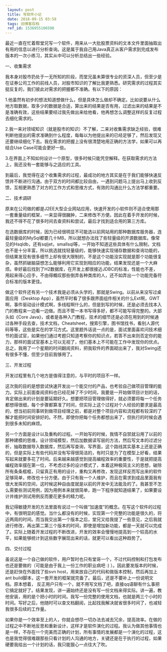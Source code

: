 ```yaml
---
 layout: post
 title: 写软件小记
 date: 2018-09-15 03:58
 tags: 旧博客存档
 ref_id: 1536955106500
---
```

最近一直在忙着帮堂兄写一个软件，用来从一大批股票资料的文本文件里面抽取出有用的信息以进行分析查询。这是属于我自己用Java真正从客户需求到完成发布版本的一次小练习，其实从中可以分析总结出一些经验。

一、收集需求

我本身对股市扔处于一无所知的阶段，而堂兄虽未算很专业的资深人员，但至少是在证券公司工作的前线人员，对股市知识的了解比我更熟悉。研究需求的过程其实挺反复的，我们彼此对需求的把握都不准确。有以下的原因：

1.他虽然有初步的想法知道想做什么，但是具体怎么做却不确定。比如说要从什么地方取数据，取多少的数据是合适，算出来的结果是否有用，过滤出来的结果是不是准确有效，这些结果要经过我先做出来给他看，他再想怎么调整这样的反复过程去细化需求的。

2.我一来对领域知识（就是股市的知识）不了解，二来对收集需求缺乏经验，很难判断他提出的需求准确到什么程度，每每以为他提出来的已经足够了，然后发现又还要继续细化下去。我在需求的把握上没有很清楚地用正确的方法学，如果可以再结合Use
Case可能会更好一些。

3.在界面上不知如何设计一个原型，很多时候只能凭空解释。在获取需求的方法上，我还没有一套能够与之适应的工具。

到最后，我觉得在这个收集需求的过程，最成功的地方其实是在于我们能够快速反馈并不断进行沟通。由于双方的时间都比较自由，一遇到问题马上提出马上收到反馈，互相更熟悉了对方的工作方式和思维方式，有效的沟通比什么方法学都重要。

二、技术调研

原来在公司做的都是J2EE大型企业网站应用，快速开发的小软件则不适合使用那一套重量级的框架，一来显得很臃肿，二来修改不方便。因此在着手开发的时候，我还不得不花了很多时间去查资料和尝试，最后才找到适合用的第三方库。

在选数据库的时候，因为已经很明显不可能选以前网站用的那种数据库服务器，连最轻量级的MySql都要几十MB，所以就想办法找了些轻量级的开源数据库。像常见的Hsqldb，还有sqljet，smallsql等，一开始不知道这些具体有什么限制，文档也不是十分丰富，所以挑选就找轻量级的，能够快速实现储存数据和查询功能的，但结果发现有很多细节上却有很大限制的，不是这个功能没实现就是那个功能很复杂，虽然抓破脑袋想怎么能够利用它实现到相应的功能，结果发现还是一个大麻烦。幸好最后找到了H2数据库，在开发上都很接近JDBC的标准，性能也不差，用起来得心应手，不由得概叹那些倒弄各种类库的人，还不如弄出一个功能完备符合标准的版本更佳。

做这个软件还有另一个技术我是必须从头学的，那就是Swing。以前从来没写过桌面应用（Desktop
App），虽然平时看了很多跟界面组件相关的什么Ext啊，GWT啊，事件驱动设计模式啊，多线程啊什么的，但是到写的时候，还是必须去找本入门的教程来一边看一边做。而且不管一本书写得多好，都不可能写得完整的。大部头如《Core
Java》，或者是各种入门教程，技术的细节还是必须在用到的时候通过各种手段去查，技术文档，Cheatsheet，搜索引擎，图书馆找书，看别人源代码等等，这些是实在的学习方式。这里题外话说一点的是，面试里面喜欢问技术细节的面试官，如果他们通过考题只知道考察你的知识点，若答不出来则否定你的能力，那样的面试官基本上可以无视了，他们基本上不可能在工作中发现你的优点。总之，我用了一个星期的时间翻阅资料，把我软件的界面砌出来了，我对Swing还有很多不懂，但至少目前我够用了。

三、开发过程

开发过程里有几个地方是值得注意的，与平时的项目不一样。

这次我的目的是想尝试快速开发出一个能交付的产品，也考验自己做项目管理的能力。实际上前面查阅资料也已经花掉了不少时间，我要是一开始做项目计划的话，肯定做出来的计划是要延期好久。想要把项目管理做得好，就必须要将每一个任务都想得很细，每个步骤都算准了时间，但实际上这个过程对个人经验的要求是最高的，想当初前同事转到做项目经理之前，都是对整个项目内容和流程都有较深的了解才能把时间安排好的。不然，即使你把每个任务都想出来了，但执行的时候会遇到很多未知的麻烦。

另一个方面是设计以及重构的过程。一开始写的时候，我情不自禁就沿用了以前的那种建模的思维，设计领域模型，然后加数据读写层的方法，然后写文本的过滤分析，抽取数据导入数据库，然后再写查询，写界面，这个路线其实基本上还是正确的，但是实际上有些代码并没有写得很简洁的，有时只是为了在模型上好看，结果写起来就要多花了时间。后来越来越感觉到提高编程效率的重要性，于是就把提高编程效率摆在第一位，不考虑过多的设计模式了，本着这种极简主义的思想，破除所有条条框框，只留真正有用的设计，重构又再修改，发现这样反而写出来的软件足够简单，修改也十分方便。由于只有我一个人维护，而且在需求到成品里面我有很大发挥的空间，这时候这种自由度就是以前的开发中无法能及的了。我甚至不怎么需要些测试用例，因为用例本来就很简单，跑一下程序就知道结果了，如果要设计并维护测试用例反而要花更多的精力呢。

我记得敏捷开发的方法里面有说过一个叫做“加速度”的概念。在写这个软件的过程中，有很明显的感觉。当什么都没有的时候，实现第一个完整的功能是很久的，将近两周的时间。而当我交出第一个版本之后，堂兄又给我提了一些意见，之后我就进行修改，再出第二第三个版本的时间，即使是增加新功能，都是一天就可以完成了。实际上随着开发过程的不断改进，开发的效率会慢慢地提高到一个较高的水平，如果能够统计到这些数字展现出来的话，就更可以看出这种趋势了。

四、交付过程

虽说这是一个自己做的软件，用户暂时也只有堂哥一个，不过代码控制和打包发布也还是要做的（可能是由于我上一份工作的职业病吧 :)
）。因此要发版本的时候，还是赶快在外面找了些svn host，用来放自己的代码和做版本控制，然后再加上ant
build脚本，这一套开发的框架就完备了。最后，还是不要补上一份说明文档。原本想着，
反正用户只有一个，就不用写文档了吧，直接qq语聊有什么事把它搞定就好了。结果发现，讲一遍始终还是没有写一份文档来得实际。讲一遍，教他安装，用的是个把小时的时间。我写一份完整的使用文档，也就是两三个小时的时间。写好之后，他随时可以查文档翻阅，比起找我解决就省很多时间了，也减轻我很多后续的工作量。

如果你是一个效率至上的人，你就会想尽一切办法去减去冗余，提高效率。在做的过程之中不断地反思和重新设计，这样才是软件演化的过程。我认为做其他事情也是一样，不存在一个完美而正确的计划，所有事情的发展都是一个演化的过程，这也是我觉得很难跟那些只看计划的人沟通的地方，关键还是在于执行的过程，如果硬要我给出一个计划的话，我只能狠心一点往大了吹。

